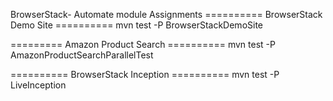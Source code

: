 BrowserStack- Automate module Assignments
========== BrowserStack Demo Site ==========
mvn test -P BrowserStackDemoSite

========= Amazon Product Search ==========
mvn test -P AmazonProductSearchParallelTest

========== BrowserStack Inception ==========
 mvn test -P LiveInception